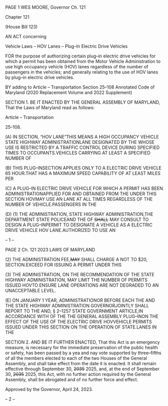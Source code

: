 PAGE 1
WES MOORE, Governor Ch. 121

Chapter 121

(House Bill 123)

AN ACT concerning

Vehicle Laws – HOV Lanes – Plug–In Electric Drive Vehicles

FOR the purpose of authorizing certain plug–in electric drive vehicles for which a permit
has been obtained from the Motor Vehicle Administration to use high occupancy
vehicle (HOV) lanes regardless of the number of passengers in the vehicles; and
generally relating to the use of HOV lanes by plug–in electric drive vehicles.

BY adding to
Article – Transportation
Section 25–108
Annotated Code of Maryland
(2020 Replacement Volume and 2022 Supplement)

SECTION 1. BE IT ENACTED BY THE GENERAL ASSEMBLY OF MARYLAND,
That the Laws of Maryland read as follows:

Article – Transportation

25–108.

(A) IN SECTION, “HOV LANE”THIS MEANS A HIGH OCCUPANCY VEHICLE
STATE HIGHWAY ADMINISTRATIONLANE DESIGNATED BY THE WHOSE USE IS
RESTRICTED BY A TRAFFIC CONTROL DEVICE DURING SPECIFIED TIMES TO
OCCUPANTS.VEHICLES CARRYING AT LEAST A SPECIFIED NUMBER OF

(B) THIS PLUG–INSECTION APPLIES ONLY TO A ELECTRIC DRIVE VEHICLE
65 HOUR.THAT HAS A MAXIMUM SPEED CAPABILITY OF AT LEAST MILES PER

(C) A PLUG–IN ELECTRIC DRIVE VEHICLE FOR WHICH A PERMIT HAS BEEN
ADMINISTRATIONAPPLIED FOR AND OBTAINED FROM THE UNDER THIS SECTION
HOVMAY USE AN LANE AT ALL TIMES REGARDLESS OF THE NUMBER OF
VEHICLE.PASSENGERS IN THE

(D) (1) THE ADMINISTRATION, STATE HIGHWAY ADMINISTRATION,THE
DEPARTMENT STATE POLICEAND THE OF ~~SHALL~~ MAY CONSULT TO DESIGN A
PLUG–INPERMIT TO DESIGNATE A VEHICLE AS A ELECTRIC DRIVE VEHICLE
HOV LANE.AUTHORIZED TO USE AN

– 1 –

PAGE 2
Ch. 121 2023 LAWS OF MARYLAND

(2) THE ADMINISTRATION FEE,~~MAY~~ SHALL CHARGE A NOT TO
$20, SECTION.EXCEED FOR ISSUING A PERMIT UNDER THIS

(3) THE ADMINISTRATION, ON THE RECOMMENDATION OF THE
STATE HIGHWAY ADMINISTRATION, MAY LIMIT THE NUMBER OF PERMITS ISSUED
HOVTO ENSURE LANE OPERATIONS ARE NOT DEGRADED TO AN UNACCEPTABLE
LEVEL.

(E) ON JANUARY 1 YEAR, ADMINISTRATIONOR BEFORE EACH THE AND THE
STATE HIGHWAY ADMINISTRATION GOVERNORJOINTLY SHALL REPORT TO THE
AND, § 2–1257 STATE GOVERNMENT ARTICLE,IN ACCORDANCE WITH OF THE THE
GENERAL ASSEMBLY PLUG–INON THE EFFECT OF THE USE OF THE ELECTRIC DRIVE
HOVVEHICLE PERMITS ISSUED UNDER THIS SECTION ON THE OPERATION OF
STATE.LANES IN THE

SECTION 2. AND BE IT FURTHER ENACTED, That this Act is an emergency
measure, is necessary for the immediate preservation of the public health or safety, has
been passed by a yea and nay vote supported by three–fifths of all the members elected to
each of the two Houses of the General Assembly, and shall take effect from the date it is
enacted. It shall remain effective through September 30, ~~2035~~ 2025, and, at the end of
September 30, ~~2035~~ 2025, this Act, with no further action required by the General
Assembly, shall be abrogated and of no further force and effect.

Approved by the Governor, April 24, 2023.

– 2 –